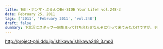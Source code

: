 ```yaml
---
title: 石川・ホンマ・ぶるんのBe-SIDE Your Life! vol.248-3
date: February 25, 2011
tags: ['2011', 'February 2011', 'vol.248']
draft: false
summary: 下北沢にスタッフ一同集まって打ち合わせなんぞに行って来てみたわけですが、予想以上の「コンパクトさ」～～～今回はお客さんとの距離近っ！！！といったところです。来れない人も、配信できる部分は例によってする予定っすよ～NAMAE
---
```


http://project-phi.ddo.jp/ishikawa/ishikawa248_3.mp3